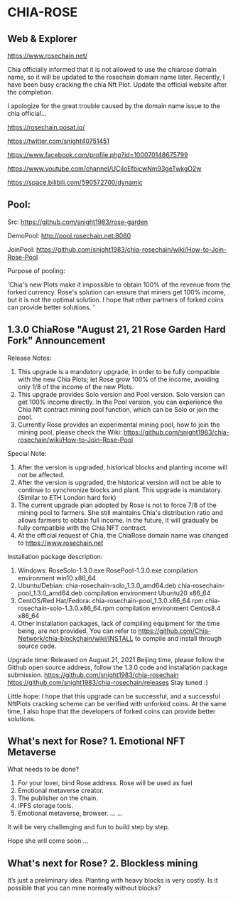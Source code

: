 # CHIA-ROSE

Web & Explorer
---
https://www.rosechain.net/

Chia officially informed that it is not allowed to use the chiarose domain name, so it will be updated to the rosechain domain name later. Recently, I have been busy cracking the chia Nft Plot. Update the official website after the completion.

I apologize for the great trouble caused by the domain name issue to the chia official... 

https://rosechain.posat.io/

https://twitter.com/snight40751451

https://www.facebook.com/profile.php?id=100070148675799

https://www.youtube.com/channel/UCjIoEfbicwNm93geTwkgO2w

https://space.bilibili.com/590572700/dynamic

Pool:
---
Src:      https://github.com/snight1983/rose-garden

DemoPool: http://pool.rosechain.net:8080

JoinPool: https://github.com/snight1983/chia-rosechain/wiki/How-to-Join-Rose-Pool

Purpose of pooling: 

'Chia's new Plots make it impossible to obtain 100% of the revenue from the forked currency. Rose's solution can ensure that miners get 100% income, but it is not the optimal solution. I hope that other partners of forked coins can provide better solutions. '


1.3.0 ChiaRose "August 21, 21 Rose Garden Hard Fork" Announcement 
---
Release Notes:
1. This upgrade is a mandatory upgrade, in order to be fully compatible with the new Chia Plots; let Rose grow 100% of the income, avoiding only 1/8 of the income of the new Plots.
2. This upgrade provides Solo version and Pool version. Solo version can get 100% income directly. In the Pool version, you can experience the Chia Nft contract mining pool function, which can be Solo or join the pool.
3. Currently Rose provides an experimental mining pool, how to join the mining pool, please check the Wiki:
    https://github.com/snight1983/chia-rosechain/wiki/How-to-Join-Rose-Pool 

Special Note:
1. After the version is upgraded, historical blocks and planting income will not be affected.
2. After the version is upgraded, the historical version will not be able to continue to synchronize blocks and plant. This upgrade is mandatory. (Similar to ETH London hard fork)
3. The current upgrade plan adopted by Rose is not to force 7/8 of the mining pool to farmers. She still maintains Chia's distribution ratio and allows farmers to obtain full income.
    In the future, it will gradually be fully compatible with the Chia NFT contract.
4. At the official request of Chia, the ChiaRose domain name was changed to https://www.rosechain.net 


Installation package description:
1. Windows: RoseSolo-1.3.0.exe RosePool-1.3.0.exe compilation environment win10 x86_64
2. Ubuntu/Debian: chia-rosechain-solo_1.3.0_amd64.deb chia-rosechain-pool_1.3.0_amd64.deb compilation environment Ubuntu20 x86_64
3. CentOS/Red Hat/Fedora: chia-rosechain-pool_1.3.0.x86_64.rpm chia-rosechain-solo-1.3.0.x86_64.rpm compilation environment Centos8.4 x86_64
4. Other installation packages, lack of compiling equipment for the time being, are not provided. You can refer to https://github.com/Chia-Network/chia-blockchain/wiki/INSTALL to compile and install through source code.

Upgrade time:
Released on August 21, 2021 Beijing time, please follow the Github open source address, follow the 1.3.0 code and installation package submission. 
https://github.com/snight1983/chia-rosechain
https://github.com/snight1983/chia-rosechain/releases
Stay tuned :) 

Little hope:
I hope that this upgrade can be successful, and a successful NftPlots cracking scheme can be verified with unforked coins. At the same time, I also hope that the developers of forked coins can provide better solutions. 


What's next for Rose?  1. Emotional NFT Metaverse  
---
What needs to be done?
1. For your lover, bind Rose address. Rose will be used as fuel
2. Emotional metaverse creator.
3. The publisher on the chain.
4. IPFS storage tools.
5. Emotional metaverse, browser.
... ...

It will be very challenging and fun to build step by step. 

Hope she will come soon ...

What's next for Rose? 2. Blockless mining
---
It’s just a preliminary idea. Planting with heavy blocks is very costly. Is it possible that you can mine normally without blocks?
